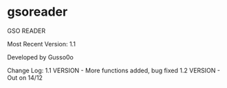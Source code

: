 # gsoreader
GSO READER 


Most Recent Version: 1.1


Developed by Gusso0o

Change Log:
1.1 VERSION - More functions added, bug fixed
1.2 VERSION - Out on 14/12
